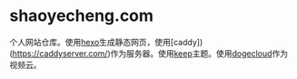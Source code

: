 # shaoyecheng.com

个人网站仓库。使用[hexo](https://hexo.io/zh-cn/)生成静态网页，使用[caddy])(https://caddyserver.com/)作为服务器。使用[keep](https://github.com/XPoet/hexo-theme-keep)主题。使用[dogecloud](https://www.dogecloud.com/)作为视频云。